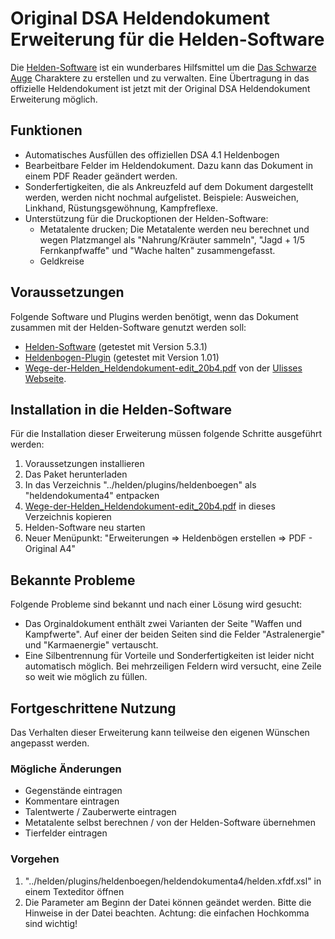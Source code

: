 # Original DSA Heldendokument Erweiterung für die Helden-Software

Die [Helden-Software](http://www.helden-software.de/) ist ein wunderbares Hilfsmittel um die [Das Schwarze Auge](http://www.dasschwarzeauge.de/) Charaktere zu erstellen und zu verwalten. 
Eine Übertragung in das offizielle Heldendokument ist jetzt mit der Original DSA Heldendokument Erweiterung möglich.


## Funktionen 

* Automatisches Ausfüllen des offiziellen DSA 4.1 Heldenbogen
* Bearbeitbare Felder im Heldendokument. Dazu kann das Dokument in einem PDF Reader geändert werden.
* Sonderfertigkeiten, die als Ankreuzfeld auf dem Dokument dargestellt werden, werden nicht nochmal aufgelistet. Beispiele: Ausweichen, Linkhand, Rüstungsgewöhnung, Kampfreflexe.
* Unterstützung für die Druckoptionen der Helden-Software:
   * Metatalente drucken; Die Metatalente werden neu berechnet und wegen Platzmangel als "Nahrung/Kräuter sammeln", "Jagd + 1/5 Fernkanpfwaffe" und "Wache halten" zusammengefasst.
   * Geldkreise

## Voraussetzungen

Folgende Software und Plugins werden benötigt, wenn das Dokument zusammen mit der Helden-Software genutzt werden soll: 

* [Helden-Software](http://www.helden-software.de/) (getestet mit Version 5.3.1)
* [Heldenbogen-Plugin](http://wiki.helden-software.de/wiki/Erweiterungen/Heldenbogen) (getestet mit Version 1.01)
* [Wege-der-Helden_Heldendokument-edit_20b4.pdf](http://www.ulisses-spiele.de/download/559/Wege-der-Helden_Heldendokument-edit_20b4.pdf) von der [Ulisses Webseite](http://www.ulisses-spiele.de/).

## Installation in die Helden-Software

Für die Installation dieser Erweiterung müssen folgende Schritte ausgeführt werden: 

1. Voraussetzungen installieren
2. Das Paket herunterladen
3. In das Verzeichnis "../helden/plugins/heldenboegen" als "heldendokumenta4" entpacken
4. [Wege-der-Helden_Heldendokument-edit_20b4.pdf](http://www.ulisses-spiele.de/download/559/Wege-der-Helden_Heldendokument-edit_20b4.pdf) in dieses Verzeichnis kopieren
5. Helden-Software neu starten
6. Neuer Menüpunkt: "Erweiterungen => Heldenbögen erstellen => PDF - Original A4"

## Bekannte Probleme

Folgende Probleme sind bekannt und nach einer Lösung wird gesucht: 

* Das Orginaldokument enthält zwei Varianten der Seite "Waffen und Kampfwerte". Auf einer der beiden Seiten sind die Felder "Astralenergie" und "Karmaenergie" vertauscht.
* Eine Silbentrennung für Vorteile und Sonderfertigkeiten ist leider nicht automatisch möglich. Bei mehrzeiligen Feldern wird versucht, eine Zeile so weit wie möglich zu füllen.

## Fortgeschrittene Nutzung

Das Verhalten dieser Erweiterung kann teilweise den eigenen Wünschen angepasst werden. 

### Mögliche Änderungen

* Gegenstände eintragen
* Kommentare eintragen
* Talentwerte / Zauberwerte eintragen
* Metatalente selbst berechnen / von der Helden-Software übernehmen
* Tierfelder eintragen

### Vorgehen

1. "../helden/plugins/heldenboegen/heldendokumenta4/helden.xfdf.xsl" in einem Texteditor öffnen
2. Die Parameter am Beginn der Datei können geändet werden. Bitte die Hinweise in der Datei beachten. 
Achtung: die einfachen Hochkomma sind wichtig!
